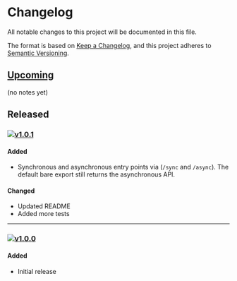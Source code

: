 [v1.0.1]: https://github.com/Xunnamius/webpack-node-module-types/compare/v1.0.0...v1.0.1
[v1.0.0]: https://github.com/Xunnamius/webpack-node-module-types/releases/tag/v1.0.0

[https://keepachangelog.com/en/1.0.0/]::

[types of changes]::
  [added]:: (for new features)
  [changed]:: (for changes in existing functionality)
  [deprecated]:: (for soon-to-be removed features)
  [removed]:: (for now removed features)
  [fixed]:: (for any bug fixes)
  [security]:: (in case of vulnerabilities)

# Changelog
All notable changes to this project will be documented in this file.

The format is based on [Keep a Changelog](https://keepachangelog.com/en/1.0.0/),
and this project adheres to [Semantic Versioning](https://semver.org/spec/v2.0.0.html).

## [Upcoming]

(no notes yet)

## Released

### [![v1.0.1](https://api.ergodark.com/badges/github-tag-date/xunnamius/webpack-node-module-types/v1.0.1)][v1.0.1]
#### Added
- Synchronous and asynchronous entry points via (`/sync` and `/async`). The
  default bare export still returns the asynchronous API.

#### Changed
- Updated README
- Added more tests

---

### [![v1.0.0](https://api.ergodark.com/badges/github-tag-date/xunnamius/webpack-node-module-types/v1.0.0)][v1.0.0]
#### Added
- Initial release

[Upcoming]: https://github.com/Xunnamius/webpack-node-module-types/compare/main...develop
